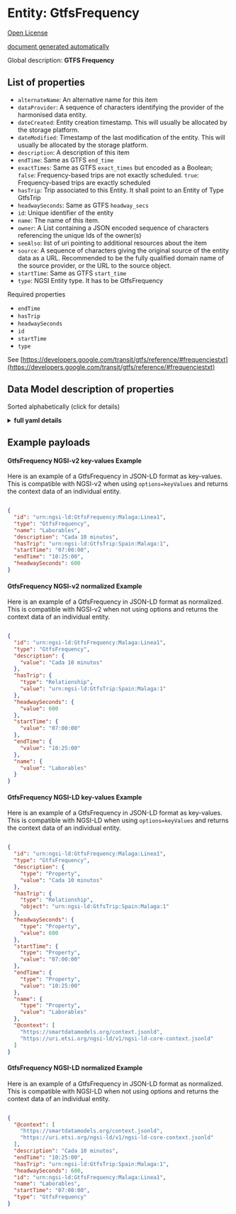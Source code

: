 Entity: GtfsFrequency  
=====================  
[Open License](https://github.com/smart-data-models//dataModel.UrbanMobility/blob/master/GtfsFrequency/LICENSE.md)  
[document generated automatically](https://docs.google.com/presentation/d/e/2PACX-1vTs-Ng5dIAwkg91oTTUdt8ua7woBXhPnwavZ0FxgR8BsAI_Ek3C5q97Nd94HS8KhP-r_quD4H0fgyt3/pub?start=false&loop=false&delayms=3000#slide=id.gb715ace035_0_60)  
Global description: **GTFS Frequency**  

## List of properties  

- `alternateName`: An alternative name for this item  - `dataProvider`: A sequence of characters identifying the provider of the harmonised data entity.  - `dateCreated`: Entity creation timestamp. This will usually be allocated by the storage platform.  - `dateModified`: Timestamp of the last modification of the entity. This will usually be allocated by the storage platform.  - `description`: A description of this item  - `endTime`: Same as GTFS `end_time`  - `exactTimes`: Same as GTFS `exact_times` but encoded as a Boolean; `false`: Frequency-based trips are not exactly scheduled. `true`: Frequency-based trips are exactly scheduled  - `hasTrip`: Trip associated to this Entity. It shall point to an Entity of Type GtfsTrip  - `headwaySeconds`: Same as GTFS `headway_secs`  - `id`: Unique identifier of the entity  - `name`: The name of this item.  - `owner`: A List containing a JSON encoded sequence of characters referencing the unique Ids of the owner(s)  - `seeAlso`: list of uri pointing to additional resources about the item  - `source`: A sequence of characters giving the original source of the entity data as a URL. Recommended to be the fully qualified domain name of the source provider, or the URL to the source object.  - `startTime`: Same as GTFS `start_time`  - `type`: NGSI Entity type. It has to be GtfsFrequency    
Required properties  
- `endTime`  - `hasTrip`  - `headwaySeconds`  - `id`  - `startTime`  - `type`    
See [https://developers.google.com/transit/gtfs/reference/#frequenciestxt](https://developers.google.com/transit/gtfs/reference/#frequenciestxt)  
## Data Model description of properties  
Sorted alphabetically (click for details)  
<details><summary><strong>full yaml details</strong></summary>    
```yaml  
GtfsFrequency:    
  description: 'GTFS Frequency'    
  properties:    
    alternateName:    
      description: 'An alternative name for this item'    
      type: Property    
    dataProvider:    
      description: 'A sequence of characters identifying the provider of the harmonised data entity.'    
      type: Property    
    dateCreated:    
      description: 'Entity creation timestamp. This will usually be allocated by the storage platform.'    
      format: date-time    
      type: Property    
    dateModified:    
      description: 'Timestamp of the last modification of the entity. This will usually be allocated by the storage platform.'    
      format: date-time    
      type: Property    
    description:    
      description: 'A description of this item'    
      type: Property    
    endTime:    
      description: 'Same as GTFS `end_time`'    
      pattern: ^([0-3][0-9]|4[0-7]):[0-5][0-9]:[0-5][0-9]$    
      type: Property    
      x-ngsi:    
        model: https://schema.org/Text    
    exactTimes:    
      description: 'Same as GTFS `exact_times` but encoded as a Boolean; `false`: Frequency-based trips are not exactly scheduled. `true`: Frequency-based trips are exactly scheduled'    
      type: Property    
      x-ngsi:    
        model: https://schema.org/Boolean    
    hasTrip:    
      anyOf:    
        - description: 'Property. Identifier format of any NGSI entity'    
          maxLength: 256    
          minLength: 1    
          pattern: ^[\w\-\.\{\}\$\+\*\[\]`|~^@!,:\\]+$    
          type: string    
        - description: 'Property. Identifier format of any NGSI entity'    
          format: uri    
          type: string    
      description: 'Trip associated to this Entity. It shall point to an Entity of Type GtfsTrip'    
      type: Relationship    
      x-ngsi:    
        model: https://schema.org/URL    
    headwaySeconds:    
      description: 'Same as GTFS `headway_secs`'    
      minValue: 1    
      type: Property    
      x-ngsi:    
        model: https://schema.org/Number    
    id:    
      anyOf: &gtfsfrequency_-_properties_-_owner_-_items_-_anyof    
        - description: 'Property. Identifier format of any NGSI entity'    
          maxLength: 256    
          minLength: 1    
          pattern: ^[\w\-\.\{\}\$\+\*\[\]`|~^@!,:\\]+$    
          type: string    
        - description: 'Property. Identifier format of any NGSI entity'    
          format: uri    
          type: string    
      description: 'Unique identifier of the entity'    
      type: Property    
    name:    
      description: 'The name of this item.'    
      type: Property    
    owner:    
      description: 'A List containing a JSON encoded sequence of characters referencing the unique Ids of the owner(s)'    
      items:    
        anyOf: *gtfsfrequency_-_properties_-_owner_-_items_-_anyof    
        description: 'Property. Unique identifier of the entity'    
      type: Property    
    seeAlso:    
      description: 'list of uri pointing to additional resources about the item'    
      oneOf:    
        - items:    
            format: uri    
            type: string    
          minItems: 1    
          type: array    
        - format: uri    
          type: string    
      type: Property    
    source:    
      description: 'A sequence of characters giving the original source of the entity data as a URL. Recommended to be the fully qualified domain name of the source provider, or the URL to the source object.'    
      type: Property    
    startTime:    
      description: 'Same as GTFS `start_time`'    
      pattern: ^([0-3][0-9]|4[0-7]):[0-5][0-9]:[0-5][0-9]$    
      type: Property    
      x-ngsi:    
        model: https://schema.org/Text    
    type:    
      description: 'NGSI Entity type. It has to be GtfsFrequency'    
      enum:    
        - GtfsFrequency    
      type: Property    
  required:    
    - id    
    - type    
    - hasTrip    
    - startTime    
    - endTime    
    - headwaySeconds    
  type: object    
```  
</details>    
## Example payloads    
#### GtfsFrequency NGSI-v2 key-values Example    
Here is an example of a GtfsFrequency in JSON-LD format as key-values. This is compatible with NGSI-v2 when  using `options=keyValues` and returns the context data of an individual entity.  
```json  
{  
  "id": "urn:ngsi-ld:GtfsFrequency:Malaga:Linea1",  
  "type": "GtfsFrequency",  
  "name": "Laborables",  
  "description": "Cada 10 minutos",  
  "hasTrip": "urn:ngsi-ld:GtfsTrip:Spain:Malaga:1",  
  "startTime": "07:00:00",  
  "endTime": "10:25:00",  
  "headwaySeconds": 600  
}  
```  
#### GtfsFrequency NGSI-v2 normalized Example    
Here is an example of a GtfsFrequency in JSON-LD format as normalized. This is compatible with NGSI-v2 when not using options and returns the context data of an individual entity.  
```json  
{  
  "id": "urn:ngsi-ld:GtfsFrequency:Malaga:Linea1",  
  "type": "GtfsFrequency",  
  "description": {  
    "value": "Cada 10 minutos"  
  },  
  "hasTrip": {  
    "type": "Relationship",  
    "value": "urn:ngsi-ld:GtfsTrip:Spain:Malaga:1"  
  },  
  "headwaySeconds": {  
    "value": 600  
  },  
  "startTime": {  
    "value": "07:00:00"  
  },  
  "endTime": {  
    "value": "10:25:00"  
  },  
  "name": {  
    "value": "Laborables"  
  }  
}  
```  
#### GtfsFrequency NGSI-LD key-values Example    
Here is an example of a GtfsFrequency in JSON-LD format as key-values. This is compatible with NGSI-LD when  using `options=keyValues` and returns the context data of an individual entity.  
```json  
{  
  "id": "urn:ngsi-ld:GtfsFrequency:Malaga:Linea1",  
  "type": "GtfsFrequency",  
  "description": {  
    "type": "Property",  
    "value": "Cada 10 minutos"  
  },  
  "hasTrip": {  
    "type": "Relationship",  
    "object": "urn:ngsi-ld:GtfsTrip:Spain:Malaga:1"  
  },  
  "headwaySeconds": {  
    "type": "Property",  
    "value": 600  
  },  
  "startTime": {  
    "type": "Property",  
    "value": "07:00:00"  
  },  
  "endTime": {  
    "type": "Property",  
    "value": "10:25:00"  
  },  
  "name": {  
    "type": "Property",  
    "value": "Laborables"  
  },  
  "@context": [  
    "https://smartdatamodels.org/context.jsonld",  
    "https://uri.etsi.org/ngsi-ld/v1/ngsi-ld-core-context.jsonld"  
  ]  
}  
```  
#### GtfsFrequency NGSI-LD normalized Example    
Here is an example of a GtfsFrequency in JSON-LD format as normalized. This is compatible with NGSI-LD when not using options and returns the context data of an individual entity.  
```json  
{  
  "@context": [  
    "https://smartdatamodels.org/context.jsonld",  
    "https://uri.etsi.org/ngsi-ld/v1/ngsi-ld-core-context.jsonld"  
  ],  
  "description": "Cada 10 minutos",  
  "endTime": "10:25:00",  
  "hasTrip": "urn:ngsi-ld:GtfsTrip:Spain:Malaga:1",  
  "headwaySeconds": 600,  
  "id": "urn:ngsi-ld:GtfsFrequency:Malaga:Linea1",  
  "name": "Laborables",  
  "startTime": "07:00:00",  
  "type": "GtfsFrequency"  
}  
```  

